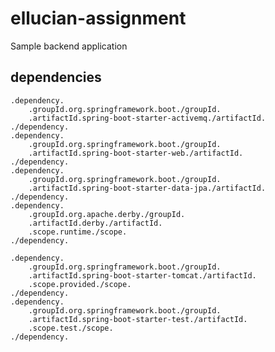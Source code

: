 # ellucian-assignment
Sample backend application 


dependencies
------------
	.dependency.
		.groupId.org.springframework.boot./groupId.
		.artifactId.spring-boot-starter-activemq./artifactId.
	./dependency.
	.dependency.
		.groupId.org.springframework.boot./groupId.
		.artifactId.spring-boot-starter-web./artifactId.
	./dependency.
	.dependency.
		.groupId.org.springframework.boot./groupId.
		.artifactId.spring-boot-starter-data-jpa./artifactId.
	./dependency.
	.dependency.
		.groupId.org.apache.derby./groupId.
		.artifactId.derby./artifactId.
		.scope.runtime./scope.
	./dependency.

	.dependency.
		.groupId.org.springframework.boot./groupId.
		.artifactId.spring-boot-starter-tomcat./artifactId.
		.scope.provided./scope.
	./dependency.
	.dependency.
		.groupId.org.springframework.boot./groupId.
		.artifactId.spring-boot-starter-test./artifactId.
		.scope.test./scope.
	./dependency.
